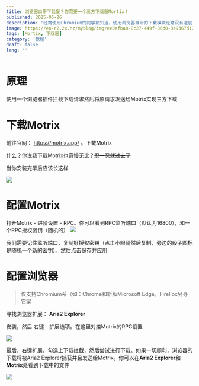 ```yaml
---
title: 浏览器自带下载慢？你需要一个三方下载器Mortix！
published: 2025-05-26
description: '经常使用Chromium的同学都知道，使用浏览器自带的下载模块经常没有速度，而这个时候我们便需要使用一些三方下载器，而本期推荐的Motrix是免费的开源的博主本人也在使用的高性能高颜值简约强大的下载器'
image: https://eo-r2.2x.nz/myblog/img/ee0efba8-8c27-449f-86d0-3e9367d12463.webp
tags: [Mortix, 下载器]
category: '教程'
draft: false 
lang: ''
---
```


# 原理

使用一个浏览器插件拦截下载请求然后将原请求发送给Motrix实现三方下载

# 下载Motrix

前往官网： https://motrix.app/ 。下载Motrix

什么？你说我下载Motrix也奇慢无比？~~忍一忍就过去了~~

当你安装完毕后应该长这样

![](https://eo-r2.2x.nz/myblog/img/6a10d31c-0c39-456c-8402-ff3190a80dcc.webp)

# 配置Motrix

打开Motrix - 进阶设置 - RPC。你可以看到RPC监听端口（默认为16800），和一个RPC授权密钥（随机的）
![](https://eo-r2.2x.nz/myblog/img/53e255cf-965f-441d-a47a-81e20f272256.webp)

我们需要记住监听端口，复制好授权密钥（点击小眼睛然后复制，旁边的骰子图标是随机一个新的密钥）。然后点击保存并应用

# 配置浏览器

> 仅支持Chromium系（如：Chrome和新版Microsoft Edge，FireFox另寻它案

寻找浏览器扩展： **Aria2 Explorer**

安装，然后 右键 - 扩展选项。在这里对接Motrix的RPC设置

![](https://eo-r2.2x.nz/myblog/img/0f4a510b-378a-45ab-a35f-88cfa53593e3.webp)

最后，右键扩展，勾选上下载拦截，然后尝试进行下载。如果一切顺利，浏览器的下载将被Aria2 Explorer捕获并且发送给Motrix。你可以在**Aria2 Explorer**和**Motrix**处看到下载中的文件

![](https://eo-r2.2x.nz/myblog/img/57fa7b18-541e-4115-a160-cd742735e298.webp)
